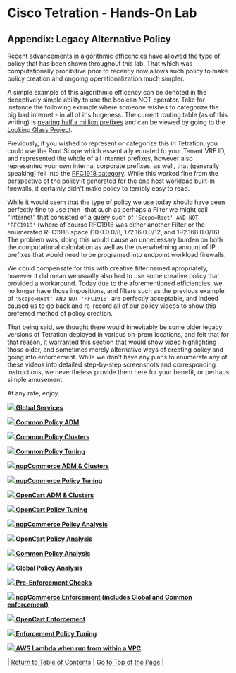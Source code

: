 # Cisco Tetration - Hands-On Lab
  
## Appendix: Legacy Alternative Policy
  
Recent advancements in algorithmic efficencies have allowed the type of policy that has been shown throughout this lab. That which was computationally prohibitive prior to recently now allows such policy to make policy creation and ongoing operationalization much simpler. 

A simple example of this algorithmic efficency can be denoted in the deceptively simple ability to use the boolean NOT operator. Take for instance the following example where someone wishes to categorize the big bad internet - in all of it's hugeness. The current routing table (as of this writing) is [nearing half a million prefixes](https://www.cidr-report.org/as2.0/) and can be viewed by going to the [Looking Glass Project](http://www.us.ntt.net/support/looking-glass/).

Previously, if you wished to represent or categorize this in Tetration, you could use the Root Scope which essentially equated to your Tenant VRF ID, and represented the whole of all Internet prefixes, however also represented your own internal corporate prefixes, as well, that (generally speaking) fell into the [RFC1918 category](https://tools.ietf.org/html/rfc1918). While this worked fine from the perspective of the policy it generated for the end host workload built-in firewalls, it certainly didn't make policy to terribly easy to read. 

While it would seem that the type of policy we use today should have been perfectly fine to use then -that such as perhaps a Filter we might call "Internet" that consisted of a query such of `'Scope=Root' AND NOT 'RFC1918'` (where of course RFC1918 was either another Filter or the enumerated RFC1918 space (10.0.0.0/8, 172.16.0.0/12, and 192.168.0.0/16). The problem was, doing this would cause an unnecessary burden on both the computational calculation as well as the overwhelming amount of IP prefixes that would need to be programed into endpoint workload firewalls. 

We could compensate for this with creative filter named apropriately, however it did mean we usually also had to use some creative policy that provided a workaround. Today due to the aforementioned efficiencies, we no longer have those impositions, and filters such as the previous example of `'Scope=Root' AND NOT 'RFC1918'` are perfectly acceptable, and indeed caused us to go back and re-record all of our policy videos to show this preferred method of policy creation. 

That being said, we thought there would innevitably be some older legacy versions of Tetration deployed in various on-prem locations, and felt that for that reason, it warranted this section that would show video highlighting those older, and sometimes merely alternative ways of creating policy and going into enforcement. While we don't have any plans to enumerate any of these videos into detailed step-by-step screenshots and corresponding instructions, we nevertheless provide them here for your benefit, or perhaps simple amusement. 

At any rate, enjoy. 


<a href="https://cisco-tetration-hol-content.s3.amazonaws.com/videos/legacy/08_global_services.mp4" style="font-weight:bold"><img src="images/video_icon_mini.png"> Global Services</a>


<a href="https://cisco-tetration-hol-content.s3.amazonaws.com/videos/legacy/09_common_pol_ADM_begin.mp4" style="font-weight:bold"><img src="images/video_icon_mini.png"> Common Policy ADM</a>


<a href="https://cisco-tetration-hol-content.s3.amazonaws.com/videos/legacy/10_common_pol_ADM_clusters.mp4" style="font-weight:bold"><img src="images/video_icon_mini.png"> Common Policy Clusters</a>


<a href="https://cisco-tetration-hol-content.s3.amazonaws.com/videos/legacy/11_common_policy_tuning.mp4" style="font-weight:bold"><img src="images/video_icon_mini.png"> Common Policy Tuning</a>


<a href="https://cisco-tetration-hol-content.s3.amazonaws.com/videos/legacy/12_nopcommerce_adm_clusters.mp4" style="font-weight:bold"><img src="images/video_icon_mini.png"> nopCommerce ADM & Clusters</a>


<a href="https://cisco-tetration-hol-content.s3.amazonaws.com/videos/legacy/13_nopcommerce_policy_tuning.mp4" style="font-weight:bold"><img src="images/video_icon_mini.png"> nopCommerce Policy Tuning</a>


<a href="https://cisco-tetration-hol-content.s3.amazonaws.com/videos/legacy/14_opencart_adm_clusters.mp4" style="font-weight:bold"><img src="images/video_icon_mini.png"> OpenCart ADM & Clusters</a>


<a href="https://cisco-tetration-hol-content.s3.amazonaws.com/videos/legacy/15_opencart_policy_tuning.mp4" style="font-weight:bold"><img src="images/video_icon_mini.png"> OpenCart Policy Tuning</a>


<a href="https://cisco-tetration-hol-content.s3.amazonaws.com/videos/legacy/16_nopcommerce_policy_analysis.mp4" style="font-weight:bold"><img src="images/video_icon_mini.png"> nopCommerce Policy Analysis</a>


<a href="https://cisco-tetration-hol-content.s3.amazonaws.com/videos/legacy/17_opencart_policy_analysis.mp4" style="font-weight:bold"><img src="images/video_icon_mini.png"> OpenCart Policy Analysis</a>


<a href="https://cisco-tetration-hol-content.s3.amazonaws.com/videos/legacy/18_common_policy_analysis.mp4" style="font-weight:bold"><img src="images/video_icon_mini.png"> Common Policy Analysis</a>


<a href="https://cisco-tetration-hol-content.s3.amazonaws.com/videos/legacy/19_global_policy_analysis.mp4" style="font-weight:bold"><img src="images/video_icon_mini.png"> Global Policy Analysis</a>


<a href="https://cisco-tetration-hol-content.s3.amazonaws.com/videos/legacy/20_pre_enforcement_checks.mp4" style="font-weight:bold"><img src="images/video_icon_mini.png"> Pre-Enforcement Checks</a>


<a href="https://cisco-tetration-hol-content.s3.amazonaws.com/videos/legacy/21_enforcement_nopcommerce.mp4" style="font-weight:bold"><img src="images/video_icon_mini.png"> nopCommerce Enforcement (includes Global and Common enforcement)</a>


<a href="https://cisco-tetration-hol-content.s3.amazonaws.com/videos/legacy/22_enforcement_opencart.mp4" style="font-weight:bold"><img src="images/video_icon_mini.png"> OpenCart Enforcement</a>


<a href="https://cisco-tetration-hol-content.s3.amazonaws.com/videos/legacy/23_enforcement_tuning.mp4" style="font-weight:bold"><img src="images/video_icon_mini.png"> Enforcement Policy Tuning</a>

<a href="https://cisco-tetration-hol-content.s3.amazonaws.com/videos/legacy/24_aws_lambda.mp4" style="font-weight:bold" title="AWS Lambda"><img src="images/video_icon_mini.png"> AWS Lambda when run from within a VPC</a>


| [Return to Table of Contents](https://tetration.guru/labguide/) | [Go to Top of the Page]() | 